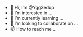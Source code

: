 - 👋 Hi, I’m @Ygg3edup
- 👀 I’m interested in ...
- 🌱 I’m currently learning ...
- 💞️ I’m looking to collaborate on ...
- 📫 How to reach me ...

<!---
Ygg3edup/Ygg3edup is a ✨ special ✨ repository because its `README.md` (this file) appears on your GitHub profile.
You can click the Preview link to take a look at your changes.
--->
